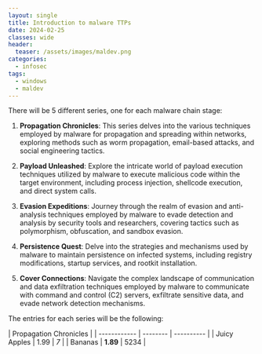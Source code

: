 ```yaml
---
layout: single
title: Introduction to malware TTPs
date: 2024-02-25
classes: wide
header:
  teaser: /assets/images/maldev.png
categories:
  - infosec
tags:
  - windows
  - maldev
---
```

There will be 5 different series, one for each malware chain stage:

1. **Propagation Chronicles**: This series delves into the various techniques employed by malware for propagation and spreading within networks, exploring methods such as worm propagation, email-based attacks, and social engineering tactics.
    
2. **Payload Unleashed**: Explore the intricate world of payload execution techniques utilized by malware to execute malicious code within the target environment, including process injection, shellcode execution, and direct system calls.
    
3. **Evasion Expeditions**: Journey through the realm of evasion and anti-analysis techniques employed by malware to evade detection and analysis by security tools and researchers, covering tactics such as polymorphism, obfuscation, and sandbox evasion.
    
4. **Persistence Quest**: Delve into the strategies and mechanisms used by malware to maintain persistence on infected systems, including registry modifications, startup services, and rootkit installation.
    
5. **Cover Connections**: Navigate the complex landscape of communication and data exfiltration techniques employed by malware to communicate with command and control (C2) servers, exfiltrate sensitive data, and evade network detection mechanisms.

The entries for each series will be the following:

| Propagation Chronicles               |
| ------------ | -------- | ---------- |
| Juicy Apples | 1.99     | *7*        |
| Bananas      | **1.89** | 5234       |
